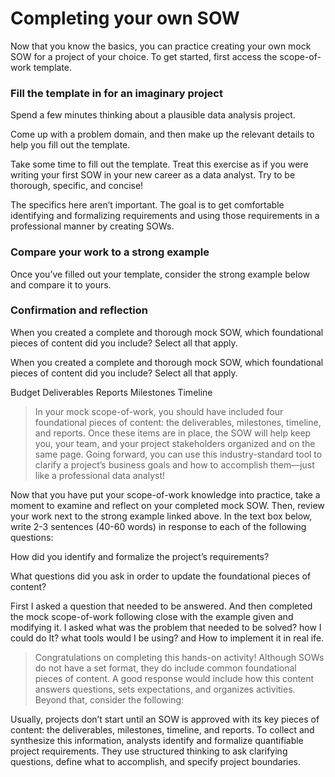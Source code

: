 # Completing your own SOW
Now that you know the basics, you can practice creating your own mock SOW for a project of your choice. To get started, first access the scope-of-work template.

### Fill the template in for an imaginary project
Spend a few minutes thinking about a plausible data analysis project. 

Come up with a problem domain, and then make up the relevant details to help you fill out the template. 

Take some time to fill out the template. Treat this exercise as if you were writing your first SOW in your new career as a data analyst. Try to be thorough, specific, and concise!

The specifics here aren’t important. The goal is to get comfortable identifying and formalizing requirements and using those requirements in a professional manner by creating SOWs. 

### Compare your work to a strong example
Once you’ve filled out your template, consider the strong example below and compare it to yours. 

### Confirmation and reflection

When you created a complete and thorough mock SOW, which foundational pieces of content did you include? Select all that apply.

When you created a complete and thorough mock SOW, which foundational pieces of content did you include? Select all that apply.

Budget
Deliverables
Reports
Milestones
Timeline

> In your mock scope-of-work, you should have included four foundational pieces of content: the deliverables, milestones, timeline, and reports. Once these items are in place, the SOW will help keep you, your team, and your project stakeholders organized and on the same page. Going forward, you can use this industry-standard tool to clarify a project’s business goals and how to accomplish them—just like a professional data analyst!

Now that you have put your scope-of-work knowledge into practice, take a moment to examine and reflect on your completed mock SOW. Then, review your work next to the strong example linked above. In the text box below, write 2-3 sentences (40-60 words) in response to each of the following questions:

How did you identify and formalize the project’s requirements? 

What questions did you ask in order to update the foundational pieces of content?

First I asked a question that needed to be answered. And then completed the mock scope-of-work following close with the example given and modifying it.
I asked what was the problem that needed to be solved? how I could do It? what tools would I be using? and How to implement it in real ife. 

> Congratulations on completing this hands-on activity! Although SOWs do not have a set format, they do include common foundational pieces of content. A good response would include how this content answers questions, sets expectations, and organizes activities. Beyond that, consider the following: 

Usually, projects don’t start until an SOW is approved with its key pieces of content: the deliverables, milestones, timeline, and reports. To collect and synthesize this information, analysts identify and formalize quantifiable project requirements. They use structured thinking to ask clarifying questions, define what to accomplish, and specify project boundaries.



